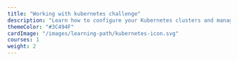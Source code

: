 ```yaml
---
title: "Working with kubernetes challenge"
description: "Learn how to configure your Kubernetes clusters and manage the lifecycle of your workloads"
themeColor: "#3C494F"
cardImage: "/images/learning-path/kubernetes-icon.svg"
courses: 1
weight: 2
---
```


<!--
  This file is only used to render the courses list within a learning path.
  Check the Learn-Layer5 folder under src/sections/, src/templates for more understanding of how the data is used
-->
